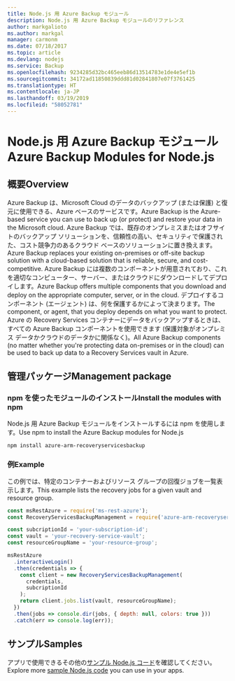 ```yaml
---
title: Node.js 用 Azure Backup モジュール
description: Node.js 用 Azure Backup モジュールのリファレンス
author: markgalioto
ms.author: markgal
manager: carmonm
ms.date: 07/18/2017
ms.topic: article
ms.devlang: nodejs
ms.service: Backup
ms.openlocfilehash: 9234285d32bc465eeb86d13514783e1de4e5ef1b
ms.sourcegitcommit: 34172ad11850839ddd81d02841807e07f3761425
ms.translationtype: HT
ms.contentlocale: ja-JP
ms.lasthandoff: 03/19/2019
ms.locfileid: "58052781"
---
```

# <a name="azure-backup-modules-for-nodejs"></a><span data-ttu-id="4d6ad-103">Node.js 用 Azure Backup モジュール</span><span class="sxs-lookup"><span data-stu-id="4d6ad-103">Azure Backup Modules for Node.js</span></span>

## <a name="overview"></a><span data-ttu-id="4d6ad-104">概要</span><span class="sxs-lookup"><span data-stu-id="4d6ad-104">Overview</span></span>

<span data-ttu-id="4d6ad-105">Azure Backup は、Microsoft Cloud のデータのバックアップ (または保護) と復元に使用できる、Azure ベースのサービスです。</span><span class="sxs-lookup"><span data-stu-id="4d6ad-105">Azure Backup is the Azure-based service you can use to back up (or protect) and restore your data in the Microsoft cloud.</span></span> <span data-ttu-id="4d6ad-106">Azure Backup では、既存のオンプレミスまたはオフサイトのバックアップ ソリューションを、信頼性の高い、セキュリティで保護された、コスト競争力のあるクラウド ベースのソリューションに置き換えます。</span><span class="sxs-lookup"><span data-stu-id="4d6ad-106">Azure Backup replaces your existing on-premises or off-site backup solution with a cloud-based solution that is reliable, secure, and cost-competitive.</span></span> <span data-ttu-id="4d6ad-107">Azure Backup には複数のコンポーネントが用意されており、これを適切なコンピューター、サーバー、またはクラウドにダウンロードしてデプロイします。</span><span class="sxs-lookup"><span data-stu-id="4d6ad-107">Azure Backup offers multiple components that you download and deploy on the appropriate computer, server, or in the cloud.</span></span> <span data-ttu-id="4d6ad-108">デプロイするコンポーネント (エージェント) は、何を保護するかによって決まります。</span><span class="sxs-lookup"><span data-stu-id="4d6ad-108">The component, or agent, that you deploy depends on what you want to protect.</span></span> <span data-ttu-id="4d6ad-109">Azure の Recovery Services コンテナーにデータをバックアップするときは、すべての Azure Backup コンポーネントを使用できます (保護対象がオンプレミス データかクラウドのデータかに関係なく)。</span><span class="sxs-lookup"><span data-stu-id="4d6ad-109">All Azure Backup components (no matter whether you're protecting data on-premises or in the cloud) can be used to back up data to a Recovery Services vault in Azure.</span></span> 

## <a name="management-package"></a><span data-ttu-id="4d6ad-110">管理パッケージ</span><span class="sxs-lookup"><span data-stu-id="4d6ad-110">Management package</span></span>

### <a name="install-the-modules-with-npm"></a><span data-ttu-id="4d6ad-111">npm を使ったモジュールのインストール</span><span class="sxs-lookup"><span data-stu-id="4d6ad-111">Install the modules with npm</span></span>

<span data-ttu-id="4d6ad-112">Node.js 用 Azure Backup モジュールをインストールするには npm を使用します。</span><span class="sxs-lookup"><span data-stu-id="4d6ad-112">Use npm to install the Azure Backup modules for Node.js</span></span>

```bash
npm install azure-arm-recoveryservicesbackup
```

### <a name="example"></a><span data-ttu-id="4d6ad-113">例</span><span class="sxs-lookup"><span data-stu-id="4d6ad-113">Example</span></span>

<span data-ttu-id="4d6ad-114">この例では、特定のコンテナーおよびリソース グループの回復ジョブを一覧表示します。</span><span class="sxs-lookup"><span data-stu-id="4d6ad-114">This example lists the recovery jobs for a given vault and resource group.</span></span>

```javascript
const msRestAzure = require('ms-rest-azure');
const RecoveryServicesBackupManagement = require('azure-arm-recoveryservicesbackup');

const subcriptionId = 'your-subscription-id';
const vault = 'your-recovery-service-vault';
const resourceGroupName = 'your-resource-group';

msRestAzure
  .interactiveLogin()
  .then(credentials => {
    const client = new RecoveryServicesBackupManagement(
      credentials,
      subcriptionId
    );
    return client.jobs.list(vault, resourceGroupName);
  })
  .then(jobs => console.dir(jobs, { depth: null, colors: true }))
  .catch(err => console.log(err));
```

## <a name="samples"></a><span data-ttu-id="4d6ad-115">サンプル</span><span class="sxs-lookup"><span data-stu-id="4d6ad-115">Samples</span></span>

<span data-ttu-id="4d6ad-116">アプリで使用できるその他の[サンプル Node.js コード](https://azure.microsoft.com/resources/samples/?platform=nodejs)を確認してください。</span><span class="sxs-lookup"><span data-stu-id="4d6ad-116">Explore more [sample Node.js code](https://azure.microsoft.com/resources/samples/?platform=nodejs) you can use in your apps.</span></span>
